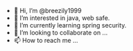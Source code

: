 - 👋 Hi, I’m @breezily1999
- 👀 I’m interested in java, web safe.
- 🌱 I’m currently learning spring security.
- 💞️ I’m looking to collaborate on ...
- 📫 How to reach me ...

<!---
breezily1999/breezily1999 is a ✨ special ✨ repository because its `README.md` (this file) appears on your GitHub profile.
You can click the Preview link to take a look at your changes.
--->
